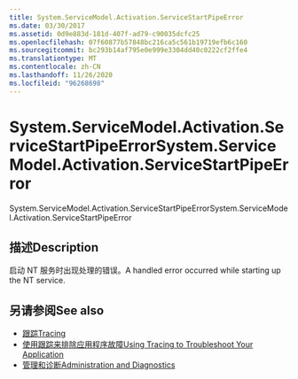 ```yaml
---
title: System.ServiceModel.Activation.ServiceStartPipeError
ms.date: 03/30/2017
ms.assetid: 0d9e883d-181d-407f-ad79-c90035dcfc25
ms.openlocfilehash: 07f60877b57848bc216ca5c561b19719efb6c160
ms.sourcegitcommit: bc293b14af795e0e999e3304dd40c0222cf2ffe4
ms.translationtype: MT
ms.contentlocale: zh-CN
ms.lasthandoff: 11/26/2020
ms.locfileid: "96268698"
---
```

# <a name="systemservicemodelactivationservicestartpipeerror"></a><span data-ttu-id="a440b-102">System.ServiceModel.Activation.ServiceStartPipeError</span><span class="sxs-lookup"><span data-stu-id="a440b-102">System.ServiceModel.Activation.ServiceStartPipeError</span></span>

<span data-ttu-id="a440b-103">System.ServiceModel.Activation.ServiceStartPipeError</span><span class="sxs-lookup"><span data-stu-id="a440b-103">System.ServiceModel.Activation.ServiceStartPipeError</span></span>  
  
## <a name="description"></a><span data-ttu-id="a440b-104">描述</span><span class="sxs-lookup"><span data-stu-id="a440b-104">Description</span></span>  

 <span data-ttu-id="a440b-105">启动 NT 服务时出现处理的错误。</span><span class="sxs-lookup"><span data-stu-id="a440b-105">A handled error occurred while starting up the NT service.</span></span>  
  
## <a name="see-also"></a><span data-ttu-id="a440b-106">另请参阅</span><span class="sxs-lookup"><span data-stu-id="a440b-106">See also</span></span>

- [<span data-ttu-id="a440b-107">跟踪</span><span class="sxs-lookup"><span data-stu-id="a440b-107">Tracing</span></span>](index.md)
- [<span data-ttu-id="a440b-108">使用跟踪来排除应用程序故障</span><span class="sxs-lookup"><span data-stu-id="a440b-108">Using Tracing to Troubleshoot Your Application</span></span>](using-tracing-to-troubleshoot-your-application.md)
- [<span data-ttu-id="a440b-109">管理和诊断</span><span class="sxs-lookup"><span data-stu-id="a440b-109">Administration and Diagnostics</span></span>](../index.md)
